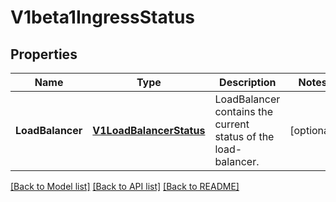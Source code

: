 # V1beta1IngressStatus

## Properties
Name | Type | Description | Notes
------------ | ------------- | ------------- | -------------
**LoadBalancer** | [**V1LoadBalancerStatus**](V1LoadBalancerStatus.md) | LoadBalancer contains the current status of the load-balancer. | [optional] 

[[Back to Model list]](../README.md#documentation-for-models) [[Back to API list]](../README.md#documentation-for-api-endpoints) [[Back to README]](../README.md)


